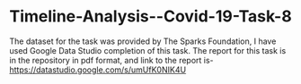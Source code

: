 # Timeline-Analysis--Covid-19-Task-8
The dataset for the task was provided by The Sparks Foundation, I have used Google Data Studio completion of this task. The report for this task is in the repository in pdf format, and link to the report is-  https://datastudio.google.com/s/umUfK0NIK4U
